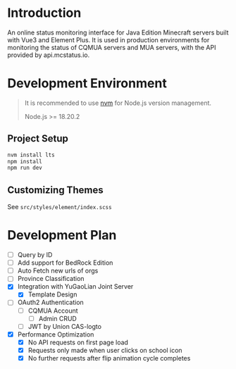 # Introduction

An online status monitoring interface for Java Edition Minecraft servers built with Vue3 and Element Plus. It is used in production environments for monitoring the status of CQMUA servers and MUA servers, with the API provided by api.mcstatus.io.

# Development Environment

> It is recommended to use [nvm](https://github.com/nvm-sh/nvm) for Node.js version management.
>
> Node.js >= 18.20.2

## Project Setup

```bash
nvm install lts
npm install
npm run dev
```

## Customizing Themes

See `src/styles/element/index.scss`

# Development Plan

- [ ] Query by ID
- [ ] Add support for BedRock Edition
- [ ] Auto Fetch new urls of orgs
- [ ] Province Classification
- [x] Integration with YuGaoLian Joint Server
    - [x] Template Design
- [ ] OAuth2 Authentication
    - [ ] CQMUA Account
        - [ ] Admin CRUD
    - [ ] JWT by Union CAS-logto
- [x] Performance Optimization
    - [x] No API requests on first page load
    - [x] Requests only made when user clicks on school icon
    - [x] No further requests after flip animation cycle completes
